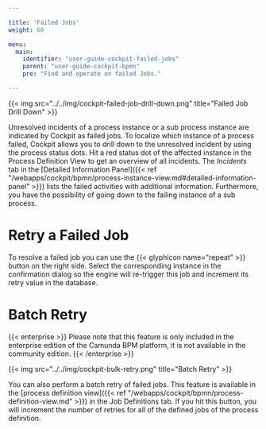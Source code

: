```yaml
---

title: 'Failed Jobs'
weight: 60

menu:
  main:
    identifier: "user-guide-cockpit-failed-jobs"
    parent: "user-guide-cockpit-bpmn"
    pre: "Find and operate on failed Jobs."

---
```



{{< img src="../../img/cockpit-failed-job-drill-down.png" title="Failed Job Drill Down" >}}

Unresolved incidents of a process instance or a sub process instance are indicated by Cockpit as failed jobs. To localize which instance of a process failed, Cockpit allows you to drill down to the unresolved incident by using the process status dots. Hit a red status dot of the affected instance in the Process Definition View to get an overview of all incidents. The *Incidents* tab in the [Detailed Information Panel]({{< ref "/webapps/cockpit/bpmn/process-instance-view.md#detailed-information-panel" >}}) lists the failed activities with additional information. Furthermore, you have the possibility of going down to the failing instance of a sub process.


# Retry a Failed Job

To resolve a failed job you can use the {{< glyphicon name="repeat" >}} button on the right side. Select the corresponding instance in the confirmation dialog so the engine will re-trigger this job and increment its retry value in the database.


# Batch Retry

{{< enterprise >}}
  Please note that this feature is only included in the enterprise edition of the Camunda BPM platform, it is not available in the community edition.
{{< /enterprise >}}

{{< img src="../../img/cockpit-bulk-retry.png" title="Batch Retry" >}}

You can also perform a batch retry of failed jobs. This feature is available in the [process definition view]({{< ref "/webapps/cockpit/bpmn/process-definition-view.md" >}}) in the Job Definitions tab. If you hit this button, you will increment the number of retries for all of the defined jobs of the process definition.

